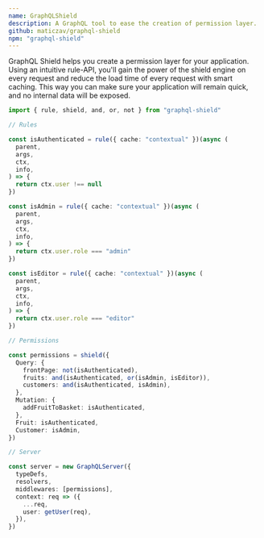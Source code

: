 ```yaml
---
name: GraphQLShield
description: A GraphQL tool to ease the creation of permission layer.
github: maticzav/graphql-shield
npm: "graphql-shield"
---
```


GraphQL Shield helps you create a permission layer for your application. Using an intuitive rule-API, you'll gain the power of the shield engine on every request and reduce the load time of every request with smart caching. This way you can make sure your application will remain quick, and no internal data will be exposed.

```ts
import { rule, shield, and, or, not } from "graphql-shield"

// Rules

const isAuthenticated = rule({ cache: "contextual" })(async (
  parent,
  args,
  ctx,
  info,
) => {
  return ctx.user !== null
})

const isAdmin = rule({ cache: "contextual" })(async (
  parent,
  args,
  ctx,
  info,
) => {
  return ctx.user.role === "admin"
})

const isEditor = rule({ cache: "contextual" })(async (
  parent,
  args,
  ctx,
  info,
) => {
  return ctx.user.role === "editor"
})

// Permissions

const permissions = shield({
  Query: {
    frontPage: not(isAuthenticated),
    fruits: and(isAuthenticated, or(isAdmin, isEditor)),
    customers: and(isAuthenticated, isAdmin),
  },
  Mutation: {
    addFruitToBasket: isAuthenticated,
  },
  Fruit: isAuthenticated,
  Customer: isAdmin,
})

// Server

const server = new GraphQLServer({
  typeDefs,
  resolvers,
  middlewares: [permissions],
  context: req => ({
    ...req,
    user: getUser(req),
  }),
})
```

